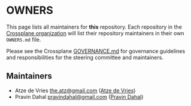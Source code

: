 # OWNERS

This page lists all maintainers for **this** repository. Each repository in the [Crossplane
organization](https://github.com/crossplane/) will list their repository maintainers in their own
`OWNERS.md` file.

Please see the Crossplane
[GOVERNANCE.md](https://github.com/crossplane/crossplane/blob/master/GOVERNANCE.md) for governance
guidelines and responsibilities for the steering committee and maintainers.

## Maintainers

* Atze de Vries <the.atz@gmail.com> ([Atze de Vries](https://github.com/atzedevries))
* Pravin Dahal <pravindahal@gmail.com> ([Pravin Dahal](https://github.com/pravindahal))

